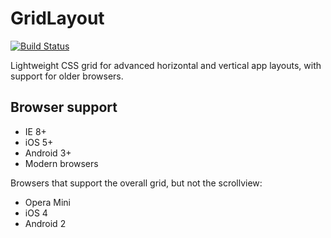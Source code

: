# GridLayout

[![Build Status](https://api.travis-ci.org/ghinda/gridlayout.svg)](https://travis-ci.org/ghinda/gridlayout)

Lightweight CSS grid for advanced horizontal and vertical app layouts, with support for older browsers.


Browser support
---------------

* IE 8+
* iOS 5+
* Android 3+
* Modern browsers

Browsers that support the overall grid, but not the scrollview:

* Opera Mini
* iOS 4
* Android 2

